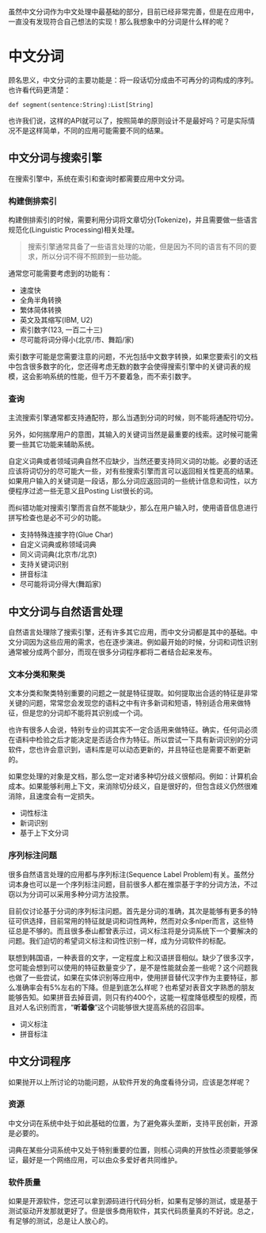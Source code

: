 虽然中文分词作为中文处理中最基础的部分，目前已经非常完善，但是在应用中，一直没有发现符合自己想法的实现！那么我想象中的分词是什么样的呢？

# 中文分词
顾名思义，中文分词的主要功能是：将一段话切分成由不可再分的词构成的序列。也许看代码更清楚：

	def segment(sentence:String):List[String]

也许我们说，这样的API就可以了，按照简单的原则设计不是最好吗？可是实际情况不是这样简单，不同的应用可能需要不同的结果。

## 中文分词与搜索引擎
在搜索引擎中，系统在索引和查询时都需要应用中文分词。

### 构建倒排索引
构建倒排索引的时候，需要利用分词将文章切分(Tokenize)，并且需要做一些语言规范化(Linguistic Processing)相关处理。
>搜索引擎通常具备了一些语言处理的功能，但是因为不同的语言有不同的要求，所以分词不得不照顾到一些功能。

通常您可能需要考虑到的功能有：
<ul>
<li>速度快</li>  
<li>全角半角转换</li>  
<li>繁体简体转换</li>  
<li>英文及其缩写(IBM, U2)</li>  
<li>索引数字(123, 一百二十三)</li>  
<li>尽可能将词分得小(北京/市、舞蹈/家)</li>  
</ul>

索引数字可能是您需要注意的问题，不光包括中文数字转换，如果您要索引的文档中包含很多数字的化，您还得考虑无数的数字会使得搜索引擎中的关键词表的规模，这会影响系统的性能，但千万不要着急，而不索引数字。

### 查询
主流搜索引擎通常都支持通配符，那么当遇到分词的时候，则不能将通配符切分。

另外，如何揣摩用户的意图，其输入的关键词当然是最重要的线索。这时候可能需要一些其它功能来辅助系统。

自定义词典或者领域词典自然不应缺少，当然还要支持同义词的功能。必要的话还应该将词切分的尽可能大一些，对有些搜索引擎而言可以返回相关性更高的结果。如果用户输入的关键词是一段话，那么分词应返回词的一些统计信息和词性，以方便程序过滤一些无意义且Posting List很长的词。

而纠错功能对搜索引擎而言自然不能缺少，那么在用户输入时，使用语音信息进行拼写检查也是必不可少的功能。
<ul>
<li>支持特殊连接字符(Glue Char)</li>  
<li>自定义词典或称领域词典</li>  
<li>同义词词典(北京市/北京)</li>  
<li>支持关键词识别</li>  
<li>拼音标注</li>  
<li>尽可能将词分得大(舞蹈家)</li>  
</ul>

## 中文分词与自然语言处理
自然语言处理除了搜索引擎，还有许多其它应用，而中文分词都是其中的基础。中文分词因为这些应用的需求，也在逐步演进。例如最开始的时候，分词和词性识别通常被分成两个部分，而现在很多分词程序都将二者结合起来发布。

### 文本分类和聚类
文本分类和聚类特别重要的问题之一就是特征提取。如何提取出合适的特征是非常关键的问题，常常您会发现您的语料之中有许多新词和短语，特别适合用来做特征，但是您的分词却不能将其识别成一个词。

也许有很多人会说，特别专业的词其实不一定合适用来做特征。确实，任何词必须在语料中检验之后才能决定是否适合作为特征。所以尝试一下具有新词识别的分词软件，您也许会意识到，语料库是可以动态更新的，并且特征也是需要不断更新的。

如果您处理的对象是文档，那么您一定对诸多种切分歧义很郁闷。例如：计算机会成本。如果能够利用上下文，来消除切分歧义，自是很好的，但包含歧义仍然很难消除，且速度会有一定损失。
<ul>
<li>词性标注</li>  
<li>新词识别</li>
<li>基于上下文分词</li>  
</ul>

### 序列标注问题
很多自然语言处理的应用都与序列标注(Sequence Label Problem)有关。虽然分词本身也可以是一个序列标注问题，目前很多人都在推崇基于字的分词方法，不过窃以为分词可以采用多种分词方法投票。

目前仅讨论基于分词的序列标注问题。首先是分词的准确，其次是能够有更多的特征可供选择，目前常用的特征就是词和词性两种，然而对众多nlper而言，这些特征总是不够的。而且很多泰山都曾表示过，词义标注将是分词系统下一个要解决的问题。我们迫切的希望词义标注和词性识别一样，成为分词软件的标配。

联想到韩国语，一种表音的文字，一定程度上和汉语拼音相似。缺少了很多汉字，您可能会想到可以使用的特征数量变少了，是不是性能就会差一些呢？这个问题我也做了一些尝试，如果在实体识别等应用中，使用拼音替代汉字作为主要特征，那么准确率会有5%左右的下降。但是到底怎么样呢？也希望对表音文字熟悉的朋友能够告知。如果拼音去掉音调，则只有约400个，这能一程度降低模型的规模，而且对人名识别而言，“**听着像**”这个词能够很大提高系统的召回率。

<ul>
<li>词义标注</li>  
<li>拼音标注</li>  
</ul>

## 中文分词程序
如果抛开以上所讨论的功能问题，从软件开发的角度看待分词，应该是怎样呢？

### 资源
中文分词在系统中处于如此基础的位置，为了避免寡头垄断，支持平民创新，开源是必要的。

词典在某些分词系统中又处于特别重要的位置，则核心词典的开放性必须要能够保证，最好是一个网络应用，可以由众多爱好者共同维护。
### 软件质量
如果是开源软件，您还可以拿到源码进行代码分析，如果有足够的测试，或是基于测试驱动开发那就更好了。但是很多商用软件，其实代码质量真的不好说。总之，有足够的测试，总是让人放心的。
